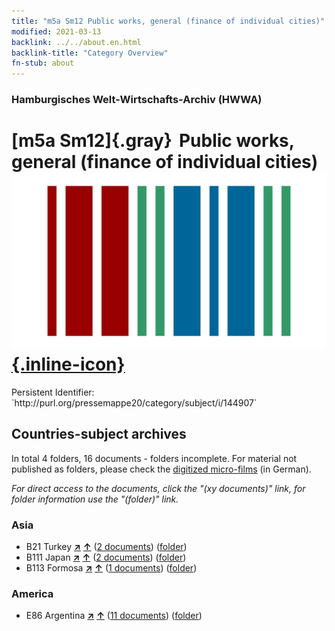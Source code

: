 ```yaml
---
title: "m5a Sm12 Public works, general (finance of individual cities)"
modified: 2021-03-13
backlink: ../../about.en.html
backlink-title: "Category Overview"
fn-stub: about
---
```


### Hamburgisches Welt-Wirtschafts-Archiv (HWWA)

# [m5a Sm12]{.gray}&#8201; Public works, general (finance of individual cities) &#160; [![Wikidata](/images/Wikidata-logo.svg "Wikidata"){.inline-icon}](http://www.wikidata.org/entity/Q104700339)

<div class="hint">Persistent Identifier: `http://purl.org/pressemappe20/category/subject/i/144907`</div>







## Countries-subject archives





In total 4 folders, 16 documents - folders incomplete.
For material not published as folders, please check the [digitized micro-films](/film/h1_sh.de.html) (in German).

_For direct access to the documents, click the "(xy documents)" link, for folder information use the "(folder)" link._



### Asia

- B21 Turkey [**&nearr;**](../../../geo/i/141111/about.en.html "Turkey (all folders)") [**&uarr;**](../../../geo/about.en.html#B21 "Country category system") (<a href="https://pm20.zbw.eu/iiifview/folder/sh/141111,144907" title="about: Turkey : Public works, general (finance of individual cities)" target="_blank">2 documents</a>) ([folder](../../../../folder/sh/1411xx/141111/1449xx/144907/about.en.html))
- B111 Japan [**&nearr;**](../../../geo/i/141272/about.en.html "Japan (all folders)") [**&uarr;**](../../../geo/about.en.html#B111 "Country category system") (<a href="https://pm20.zbw.eu/iiifview/folder/sh/141272,144907" title="about: Japan : Public works, general (finance of individual cities)" target="_blank">2 documents</a>) ([folder](../../../../folder/sh/1412xx/141272/1449xx/144907/about.en.html))
- B113 Formosa [**&nearr;**](../../../geo/i/141274/about.en.html "Formosa (all folders)") [**&uarr;**](../../../geo/about.en.html#B113 "Country category system") (<a href="https://pm20.zbw.eu/iiifview/folder/sh/141274,144907" title="about: Formosa : Public works, general (finance of individual cities)" target="_blank">1 documents</a>) ([folder](../../../../folder/sh/1412xx/141274/1449xx/144907/about.en.html))

### America

- E86 Argentina [**&nearr;**](../../../geo/i/141692/about.en.html "Argentina (all folders)") [**&uarr;**](../../../geo/about.en.html#E86 "Country category system") (<a href="https://pm20.zbw.eu/iiifview/folder/sh/141692,144907" title="about: Argentina : Public works, general (finance of individual cities)" target="_blank">11 documents</a>) ([folder](../../../../folder/sh/1416xx/141692/1449xx/144907/about.en.html))








